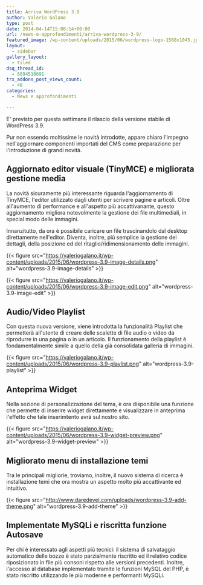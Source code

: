 ```yaml
---
title: Arriva WordPress 3.9
author: Valerio Galano
type: post
date: 2014-04-14T15:08:14+00:00
url: /news-e-approfondimenti/arriva-wordpress-3-9/
featured_image: /wp-content/uploads/2015/06/wordpress-logo-1568x1045.jpg
layout:
  - sidebar
gallery_layout:
  - tiled
dsq_thread_id:
  - 6094510691
trx_addons_post_views_count:
  - 48
categories:
  - News e approfondimenti

---
```

E' previsto per questa settimana il rilascio della versione stabile di WordPress 3.9.

Pur non essendo moltissime le novità introdotte, appare chiaro l'impegno nell'aggiornare componenti importati del CMS come preparazione per l'introduzione di grandi novità.

## Aggiornato editor visuale (TinyMCE) e migliorata gestione media

La novità sicuramente più interessante riguarda l'aggiornamento di TinyMCE, l'editor utilizzato dagli utenti per scrivere pagine e articoli. Oltre all'aumento di performance e all'aspetto più accattivanante, questo aggiornamento migliora notevolmente la gestione dei file multimediali, in special modo delle immagini.

Innanzitutto, da ora è possibile caricare un file trascinandolo dal desktop direttamente nell'editor. Diventa, inoltre, più semplice la gestione dei dettagli, della posizione ed del ritaglio/ridimensionamento delle immagini.

{{< figure src="https://valeriogalano.it/wp-content/uploads/2015/06/wordpress-3.9-image-details.png" alt="wordpress-3.9-image-details"  >}}

{{< figure src="https://valeriogalano.it/wp-content/uploads/2015/06/wordpress-3.9-image-edit.png" alt="wordpress-3.9-image-edit"  >}}

## Audio/Video Playlist

Con questa nuova versione, viene introdotta la funzionalità Playlist che permetterà all'utente di creare delle scalette di file audio o video da riprodurre in una pagina o in un articolo. Il funzionamento della playlist è fondamentalmente simile a quello della già consolidata galleria di immagini.

{{< figure src="https://valeriogalano.it/wp-content/uploads/2015/06/wordpress-3.9-playlist.png" alt="wordpress-3.9-playlist"  >}}

## Anteprima Widget

Nella sezione di personalizzazione del tema, è ora disponibile una funzione che permette di inserire widget direttamente e visualizzare in anteprima l'effetto che tale inserimtento avrà sul nostro sito.

{{< figure src="https://valeriogalano.it/wp-content/uploads/2015/06/wordpress-3.9-widget-preview.png" alt="wordpress-3.9-widget-preview"  >}}

## Migliorato menu di installazione temi

Tra le principali migliorie, troviamo, inoltre, il nuovo sistema di ricerca è installazione temi che ora mostra un aspetto molto più accattivante ed intuitivo.

{{< figure src="http://www.daredevel.com/uploads/wordpress-3.9-add-theme.png" alt="wordpress-3.9-add-theme" >}}

## Implementate MySQLi e riscritta funzione Autosave

Per chi è interessato agli aspetti più tecnici: il sistema di salvataggio automatico delle bozze è stato parzialmente riscritto ed il relativo codice riposizionato in file più consoni rispetto alle versioni precedenti. Inoltre, l'accesso al database implementato tramite le funzioni MySQL del PHP, è stato riscritto utilizzando le più moderne e performanti MySQLi.